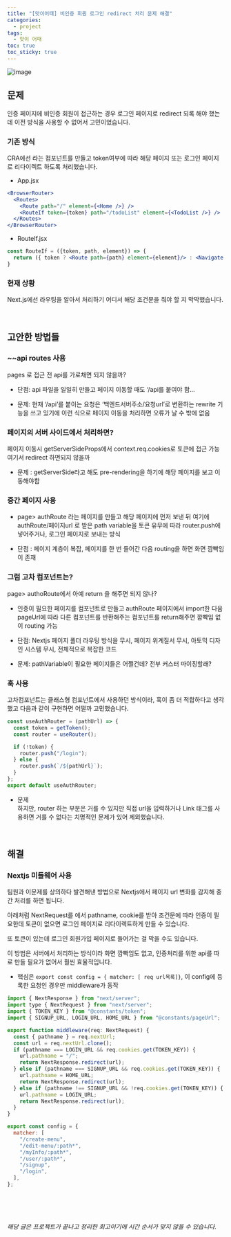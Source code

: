 ```yaml
---
title: "[맛이어때] 비인증 회원 로그인 redirect 처리 문제 해결"
categories:
  - project
tags:
  - 맛이 어때
toc: true
toc_sticky: true
---
```


![image](https://user-images.githubusercontent.com/79133602/199004774-b72f1d26-f4e7-438e-9874-323c2f11c33f.png)

## 문제

인증 페이지에 비인증 회원이 접근하는 경우 로그인 페이지로 redirect 되록 해야 했는데 이전 방식을 사용할 수 없어서 고민이었습니다.

### 기존 방식

CRA에선 <RouteIf> 라는 컴포넌트를 만들고 token여부에 따라 해당 페이지 또는 로그인 페이지로 리다이렉트 하도록 처리했습니다.

- App.jsx

```jsx
<BrowserRouter>
  <Routes>
    <Route path="/" element={<Home />} />
    <RouteIf token={token} path="/todoList" element={<TodoList />} />
  </Routes>
</BrowserRouter>
```

- RouteIf.jsx

```jsx
const RouteIf = ({token, path, element}) => {
  return ({ token ? <Route path={path} element={element}/> : <Navigate to='/login' />
}
```

### 현재 상황

Next.js에선 라우팅을 알아서 처리하기 어디서 해당 조건문을 줘야 할 지 막막했습니다.

<br/>

## 고안한 방법들

### ~~api routes 사용

pages 로 접근 전 api를 가로채면 되지 않을까?

- 단점: api 파일을 일일히 만들고 페이지 이동할 때도 ‘/api를 붙여야 함…

- 문제: 현재 ‘/api’를 붙이는 요청은 ‘백엔드서버주소/요청url’로 변환하는 rewrite 기능을 쓰고 있기에 이런 식으로 페이지 이동을 처리하면 오류가 날 수 밖에 없음

### 페이지의 서버 사이드에서 처리하면?

페이지 이동시 getServerSideProps에서 context.req.cookies로 토큰에 접근 가능 여기서 redirect 하면되지 않을까

- 문제 : getServerSide라고 해도 pre-rendering을 하기에 해당 페이지를 보고 이동해야함

### 중간 페이지 사용

- page> authRoute 라는 페이지를 만들고 해당 페이지에 먼저 보낸 뒤 여기에 authRoute/페이지url 로 받은 path variable을 토큰 유무에 따라 router.push에 넣어주거나, 로그인 페이지로 보내는 방식

- 단점 : 페이지 계층이 복잡, 페이지를 한 번 들어간 다음 routing을 하면 화면 깜빡임이 존재

### 그럼 고차 컴포넌트는?

page> authoRoute에서 아예 return 을 해주면 되지 않나?

- 인증이 필요한 페이지를 컴포넌트로 만들고 authRoute 페이지에서 import한 다음 pageUrl에 따라 다른 컴포넌트를 반환해주는 컴포넌트를 return해주면 깜빡임 없이 routing 가능

- 단점: Nextjs 페이지 폴더 라우팅 방식을 무시, 페이지 위계질서 무시, 아토믹 디자인 시스템 무시, 전체적으로 복잡한 코드

- 문제: pathVariable이 필요한 페이지들은 어쩔건데? 전부 커스터 마이징할래?

### 훅 사용

고차컴포넌트는 클래스형 컴포넌트에서 사용하던 방식이라, 훅이 좀 더 적합하다고 생각했고 다음과 같이 구현하면 어떨까 고민했습니다.

```jsx
const useAuthRouter = (pathUrl) => {
  const token = getToken();
  const router = useRouter();

  if (!token) {
    router.push("/login");
  } else {
    router.push(`/${pathUrl}`);
  }
};
export default useAuthRouter;
```

- 문제  
  하지만, router 하는 부분은 거를 수 있지만 직접 url을 입력하거나 Link 태그를 사용하면 거를 수 없다는 치명적인 문제가 있어 제외했습니다.

<br/>        
    
## 해결
    
### Nextjs 미들웨어 사용
 팀원과 이문제를 상의하다 발견해낸 방법으로 Nextjs에서 페이지 url 변화를 감지해 중간 처리를 하면 됩니다.

아래처럼 NextRequest를 에서 pathname, cookie를 받아 조건문에 따라 인증이 필요한데 토큰이 없으면 로그인 페이지로 리다이렉트하게 만들 수 있습니다.

또 토큰이 있는데 로그인 회원가입 페이지로 들어가는 걸 막을 수도 있습니다.

이 방법은 서버에서 처리하는 방식이라 화면 깜빡임도 없고, 인증처리를 위한 api를 따로 만들 필요가 없어서 훨씬 효율적입니다.

- 핵심은 `export const config = { matcher: [ req url목록]}`, 이 config에 등록한 요청인 경우만 middleware가 동작

```jsx
import { NextResponse } from "next/server";
import type { NextRequest } from "next/server";
import { TOKEN_KEY } from "@constants/token";
import { SIGNUP_URL, LOGIN_URL, HOME_URL } from "@constants/pageUrl";

export function middleware(req: NextRequest) {
  const { pathname } = req.nextUrl;
  const url = req.nextUrl.clone();
  if (pathname === LOGIN_URL && req.cookies.get(TOKEN_KEY)) {
    url.pathname = "/";
    return NextResponse.redirect(url);
  } else if (pathname === SIGNUP_URL && req.cookies.get(TOKEN_KEY)) {
    url.pathname = HOME_URL;
    return NextResponse.redirect(url);
  } else if (pathname !== SIGNUP_URL && !req.cookies.get(TOKEN_KEY)) {
    url.pathname = LOGIN_URL;
    return NextResponse.redirect(url);
  }
}

export const config = {
  matcher: [
    "/create-menu",
    "/edit-menu/:path*",
    "/myInfo/:path*",
    "/user/:path*",
    "/signup",
    "/login",
  ],
};
```

<br/>
<br/>
<br/>

_해당 글은 프로젝트가 끝나고 정리한 회고이기에 시간 순서가 맞지 않을 수 있습니다._
